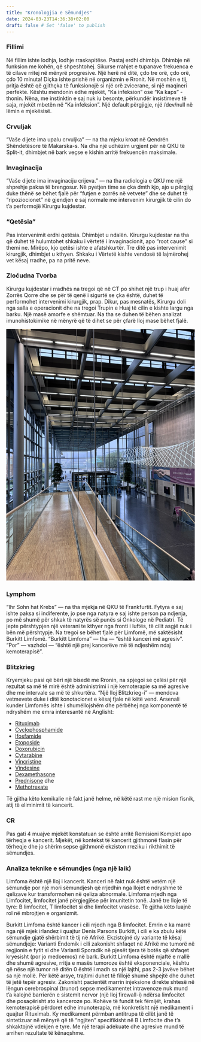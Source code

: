 ```yaml
---
title: "Kronologjia e Sëmundjes"
date: 2024-03-23T14:36:38+02:00
draft: false # Set 'false' to publish
---
```






### Fillimi

Në fillim ishte lodhja, lodhje rraskapitëse. Pastaj erdhi dhimbja. Dhimbje në funksion me kohën, që shpeshtohej. Sikurse rrahjet e tupanave frekuenca e të cilave rritej në mënyrë progresive. 
Një herë në ditë, çdo tre orë, çdo orë, çdo 10 minuta! Diçka ishte prishë në organizmin e Rronit. Në moshën e tij, pritja është që gjithçka të funksionojë si një orë zvicerane, si një maqineri perfekte. Kështu mendonin edhe mjekët, “Ka infeksion” ose “Ka kaps” - thonin. Nëna, me instinktin e saj nuk iu besonte, përkundër insistimeve të saja, mjekët mbetën në “Ka infeksion”. Një default përgjigje, një /dev/null në lëmin e mjekësisë. 


### Crvuljak

“Vaše dijete ima upalu crvuljka” — na tha mjeku kroat në Qendrën Shëndetësore të Makarska-s. Na dha një udhëzim urgjent për në QKU të Split-it, dhimbjet në bark veçse e kishin arritë frekuencën maksimale. 


### Invaginacija

“Vaše dijete ima invaginaciju crijeva.” — na tha radiologia e QKU me një shprehje paksa të brengosur. Në pyetjen time se çka dmth kjo, ajo u përgjigj duke thënë se bëhet fjalë për “futjen e zorrës në vetvete” dhe se duhet të “ripoziocionet” në gjendjen e saj normale me intervenim kirurgjik të cilin do t’a performojë Kirurgu kujdestar. 


### “Qetësia”

Pas intervenimit erdhi qetësia. Dhimbjet u ndalën. Kirurgu kujdestar na tha që duhet të hulumtohet shkaku i vërtetë i invaginacionit, apo “root cause” si themi ne. Mirëpo, kjo qetësi ishte e afatshkurtër. Tre ditë pas intervenimit kirurgjik, dhimbjet u kthyen. Shkaku i Vërtetë kishte vendosë të lajmërohej vet kësaj rradhe, pa na pritë neve. 


### Zloćudna Tvorba

Kirurgu kujdestar i rradhës na tregoi që në CT po shihet një trup i huaj afër Zorrës Qorre dhe se për të qenë i sigurtë se çka është, duhet të performohet intervenimi kirurgjik, prap.
Dikur, pas mesnatës, Kirurgu doli nga salla e operacionit dhe na tregoi Trupin e Huaj të cilin e kishte largu nga barku. Një masë amorfe e shëmtuar. Na tha se duhen të bëhen analizat imunohistokimike në mënyrë që të dihet se për çfarë lloj mase bëhet fjalë. 


![](/assets/kgu.jpg)


### Lymphom

“Ihr Sohn hat Krebs” — na tha mjekja në QKU të Frankfurtit. Fytyra e saj ishte paksa si indiferente, jo pse nga natyra e saj ishte person pa ndjenja, po më shumë për shkak të natyrës së punës si Onkologe në Pediatri. Të jepte përshtypjen një veterani te kthyer nga fronti i luftës, të cilit asgjë nuk i bën më përshtypje. Na tregoi se bëhet fjalë për Limfomë, më saktësisht Burkitt Limfomë. “Burkitt Limfoma” — tha — “është kanceri më agresiv”. “Por” — vazhdoi — “është një prej kancerëve më të ndjeshëm ndaj kemoterapisë”. 


### Blitzkrieg

Kryemjeku pasi që bëri një bisedë me Rronin, na spjegoi se çelësi për një rezultat sa më të mirë është administrimi i një kemoterapie sa më agresive dhe me intervale sa më të shkurtëra. “Një lloj Blitzkrieg-i” — mendova vetmevete duke i ditë konotacionet e kësaj fjale në këtë vend. Arsenali kunder Limfomës ishte i shumëllojshëm dhe përbëhej nga komponentë të ndryshëm me emra interesantë në Anglisht: 
- [Rituximab](https://en.wikipedia.org/wiki/Rituximab)
- [Cyclophosphamide](https://en.wikipedia.org/wiki/Cyclophosphamide)
- [Ifosfamide](https://en.wikipedia.org/wiki/Ifosfamide)
- [Etoposide](https://en.wikipedia.org/wiki/Etoposide)
- [Doxorubicin](https://en.wikipedia.org/wiki/Doxorubicin)
- [Cytarabine](https://en.wikipedia.org/wiki/Cytarabine)
- [Vincristine](https://en.wikipedia.org/wiki/Vincristine)
- [Vindesine](https://en.wikipedia.org/wiki/Vindesine)
- [Dexamethasone](https://en.wikipedia.org/wiki/Dexamethasone)
- [Prednisone](https://en.wikipedia.org/wiki/Prednisone) dhe 
- [Methotrexate](https://en.wikipedia.org/wiki/Methotrexate)  

Të gjitha këto kemikalie në fakt janë helme, në këtë rast me një mision fisnik, atij të eliminimit të kancerit. 


### CR

Pas gati 4 muajve mjekët konstatuan se është arritë Remisioni Komplet apo tërheqja e kancerit. Mjekët, në kontekst të kancerit gjithmonë flasin për tërheqje dhe jo shërim sepse gjithmonë ekziston rreziku i rikthimit të sëmundjes. 



### Analiza teknike e sëmundjes (nga një laik)

Limfoma është një lloj i kancerit. Kanceri në fakt nuk është vetëm një sëmundje por një mori sëmundjesh që rrjedhin nga llojet e ndryshme të qelizave kur transformohen në qeliza abnormale.
Limfoma rrjedh nga Limfocitet, limfocitet janë përgjegjëse për imunitetin tonë. Janë tre lloje të tyre: B limfocitet, T limfocitet si dhe limfocitet vrasëse. Të gjitha këto luajnë rol në mbrojtjen e organizmit.

Burkitt Limfoma është kancer i cili rrjedh nga B limfocitet. Emrin e ka marrë nga një mjek irlandez i quajtur Denis Parsons Burkitt, i cili e ka zbulu këtë sëmundje gjatë shërbimit të tij në Afrikë. Ekzistojnë dy variante të kësaj sëmundjeje: Varianti Endemik i cili zakonisht shfaqet në Afrikë me tumorë në regjionin e fytit si dhe Varianti Sporadik në pjesët tjera të botës që shfaqet kryesisht (por jo medoemos) në bark. Burkitt Limfoma është mjaftë e rrallë dhe shumë agresive, rritja e masës tumoroze është eksponenciale, kështu që nëse një tumor në ditën 0 është i madh sa një lajthi, pas 2-3 javëve bëhet sa një mollë. Për këtë arsye, trajtimi duhet të fillojë shumë shpejtë dhe duhet të jetë tepër agresiv. Zakonisht pacientët marrin injeksione direkte shtesë në lëngun cerebrospinal (trunor) sepse medikamentet intravenoze nuk mund t’a kalojnë barrierën e sistemit nervor (një lloj firewall-i) ndërsa limfocitet dhe posaçërisht ato kanceroze po. Kohëve të fundit tek fëmijët, krahas kemoterapisë përdoret edhe imunoterapia, më konkretisht një medikament i quajtur Rituximab.  Ky medikament përmban antitrupa të cilët janë të sintetizuar në mënyrë që të “ngjiten” specifikisht në B Limfocite dhe t’a shkaktojnë vdekjen e tyre. Me një terapi adekuate dhe agresive mund të arrihen rezultate të kënaqshme.
